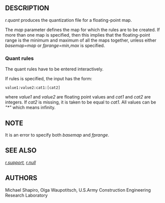 ## DESCRIPTION

*r.quant* produces the quantization file for a floating-point map.

The *map* parameter defines the map for which the rules are to be
created. If more than one map is specified, then this implies that the
floating-point range is the minimum and maximum of all the maps
together, unless either *basemap=map* or *fprange=min,max* is specified.

### Quant rules

The quant rules have to be entered interactively.

If rules is specified, the input has the form:

```shell
value1:value2:cat1:[cat2]
```

where *value1* and *value2* are floating point values and *cat1* and
*cat2* are integers. If *cat2* is missing, it is taken to be equal to
*cat1*. All values can be *"\*"* which means infinity.

## NOTE

It is an error to specify both *basemap* and *fprange*.

## SEE ALSO

*[r.support](r.support.md), [r.null](r.null.md)*

## AUTHORS

Michael Shapiro, Olga Waupotitsch, U.S.Army Construction Engineering
Research Laboratory
